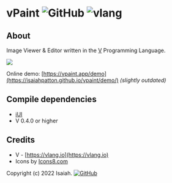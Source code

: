 # vPaint ![GitHub](https://img.shields.io/badge/license-MIT-blue?style=flat) ![vlang](http://img.shields.io/badge/V-0.4.0-%236d8fc5?style=flat)
## About
Image Viewer & Editor written in the [V](https://vlang.io) Programming Language.

<img src="https://github.com/isaiahpatton/vpaint/assets/16439221/84202923-5339-4108-8289-ba79353c0092">

Online demo: [https://vpaint.app/demo](https://isaiahpatton.github.io/vpaint/demo/) *(slightly outdated)*

## Compile dependencies
- [iUI](https://github.com/isaiahpatton/ui)
- V 0.4.0 or higher

## Credits
- V - [https://vlang.io](https://vlang.io)
- Icons by [Icons8.com](https://icons8.com/)

Copyright (c) 2022 Isaiah.
[![GitHub](https://img.shields.io/badge/license-MIT-blue?style=flat)](https://opensource.org/license/mit/)
